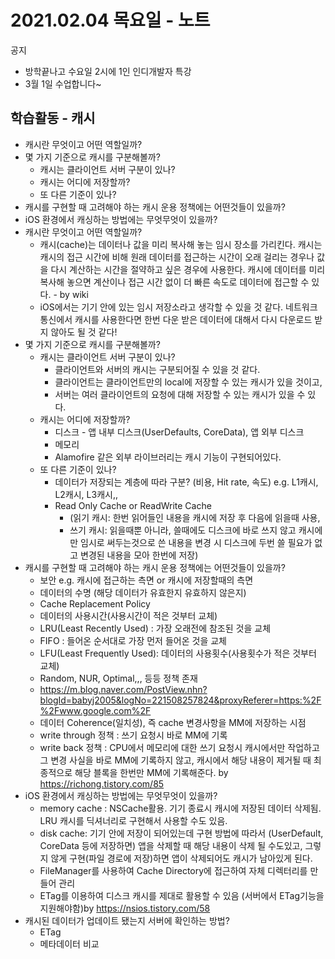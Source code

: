 # 2021.02.04 목요일 - 노트

공지 
- 방학끝나고 수요일 2시에 1인 인디개발자 특강
- 3월 1일 수업합니다~

## 학습활동 - 캐시

- 캐시란 무엇이고 어떤 역할일까?
- 몇 가지 기준으로 캐시를 구분해볼까?
    - 캐시는 클라이언트 서버 구분이 있나?
    - 캐시는 어디에 저장할까?
    - 또 다른 기준이 있나?
- 캐시를 구현할 때 고려해야 하는 캐시 운용 정책에는 어떤것들이 있을까?
- iOS 환경에서 캐싱하는 방법에는 무엇무엇이 있을까?
- 캐시란 무엇이고 어떤 역할일까?
    - 캐시(cache)는 데이터나 값을 미리 복사해 놓는 임시 장소를 가리킨다. 캐시는 캐시의 접근 시간에 비해 원래 데이터를 접근하는 시간이 오래 걸리는 경우나 값을 다시 계산하는 시간을 절약하고 싶은 경우에 사용한다. 캐시에 데이터를 미리 복사해 놓으면 계산이나 접근 시간 없이 더 빠른 속도로 데이터에 접근할 수 있다. - by wiki
    - iOS에서는 기기 안에 있는 임시 저장소라고 생각할 수 있을 것 같다. 네트워크 통신에서 캐시를 사용한다면 한번 다운 받은 데이터에 대해서 다시 다운로드 받지 않아도 될 것 같다!
- 몇 가지 기준으로 캐시를 구분해볼까?
    - 캐시는 클라이언트 서버 구분이 있나?
        - 클라이언트와 서버의 캐시는 구분되어질 수 있을 것 같다.
        - 클라이언트는 클라이언트만의 local에 저장할 수 있는 캐시가 있을 것이고,
        - 서버는 여러 클라이언트의 요청에 대해 저장할 수 있는 캐시가 있을 수 있다. 
    - 캐시는 어디에 저장할까?
        - 디스크 - 앱 내부 디스크(UserDefaults, CoreData), 앱 외부 디스크
        - 메모리
        - Alamofire 같은 외부 라이브러리는 캐시 기능이 구현되어있다.
    - 또 다른 기준이 있나?
        - 데이터가 저장되는 계층에 따라 구분? (비용, Hit rate, 속도) e.g. L1캐시, L2캐시, L3캐시,,
        - Read Only Cache or ReadWrite Cache
            - (읽기 캐시: 한번 읽어들인 내용을 캐시에 저장 후 다음에 읽을때 사용,
            - 쓰기 캐시: 읽을때뿐 아니라, 쓸때에도 디스크에 바로 쓰지 않고 캐시에만 임시로 써두는것으로 쓴 내용을 변경 시 디스크에 두번 쓸 필요가 없고 변경된 내용을 모아 한번에 저장)
- 캐시를 구현할 때 고려해야 하는 캐시 운용 정책에는 어떤것들이 있을까?
    - 보안 e.g. 캐시에 접근하는 측면 or 캐시에 저장할때의 측면
    - 데이터의 수명 (해당 데이터가 유효한지 유효하지 않은지)
    - Cache Replacement Policy  
    - 데이터의 사용시간(사용시간이 적은 것부터 교체) 
    - LRU(Least Recently Used) : 가장 오래전에 참조된 것을 교체
    - FIFO : 들어온 순서대로 가장 먼저 들어온 것을 교체
    - LFU(Least Frequently Used): 데이터의 사용횟수(사용횟수가 적은 것부터 교체)
    - Random, NUR, Optimal,,, 등등 정책 존재
    - https://m.blog.naver.com/PostView.nhn?blogId=babyj2005&logNo=221508257824&proxyReferer=https:%2F%2Fwww.google.com%2F
    - 데이터 Coherence(일치성), 즉 cache 변경사항을 MM에 저장하는 시점
    - write through 정책 : 쓰기 요청시 바로 MM에 기록
    - write back 정책 : CPU에서 메모리에 대한 쓰기 요청시 캐시에서만 작업하고 그 변경 사실을 바로 MM에 기록하지 않고, 캐시에서 해당 내용이 제거될 때 최종적으로 해당 블록을 한번만 MM에 기록해준다. by https://richong.tistory.com/85
- iOS 환경에서 캐싱하는 방법에는 무엇무엇이 있을까?
    - memory cache : NSCache활용. 기기 종료시 캐시에 저장된 데이터 삭제됨. LRU 캐시를 딕셔너리로 구현해서 사용할 수도 있음.
    - disk cache: 기기 안에 저장이 되어있는데 구현 방법에 따라서 (UserDefault, CoreData 등에 저장하면) 앱을 삭제할 때 해당 내용이 삭제 될 수도있고, 그렇지 않게 구현(파일 경로에 저장)하면 앱이 삭제되어도 캐시가 남아있게 된다. 
    - FileManager를 사용하여 Cache Directory에 접근하여 자체 디렉터리를 만들어 관리
    - ETag를 이용하여 디스크 캐시를 제대로 활용할 수 있음 (서버에서 ETag기능을 지원해야함)by https://nsios.tistory.com/58
- 캐시된 데이터가 업데이트 됐는지 서버에 확인하는 방법?
    - ETag
    - 메타데이터 비교